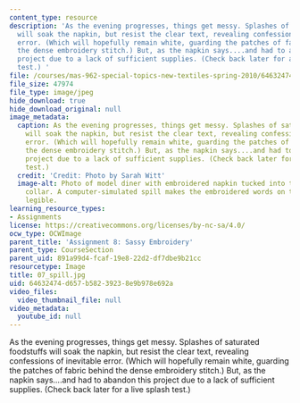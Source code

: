 ```yaml
---
content_type: resource
description: 'As the evening progresses, things get messy. Splashes of saturated foodstuffs
  will soak the napkin, but resist the clear text, revealing confessions of inevitable
  error. (Which will hopefully remain white, guarding the patches of fabric behind
  the dense embroidery stitch.) But, as the napkin says....and had to abandon this
  project due to a lack of sufficient supplies. (Check back later for a live splash
  test.) '
file: /courses/mas-962-special-topics-new-textiles-spring-2010/64632474d657b58239238e9b978e692a_07_spill.jpg
file_size: 47974
file_type: image/jpeg
hide_download: true
hide_download_original: null
image_metadata:
  caption: As the evening progresses, things get messy. Splashes of saturated foodstuffs
    will soak the napkin, but resist the clear text, revealing confessions of inevitable
    error. (Which will hopefully remain white, guarding the patches of fabric behind
    the dense embroidery stitch.) But, as the napkin says....and had to abandon this
    project due to a lack of sufficient supplies. (Check back later for a live splash
    test.)
  credit: 'Credit: Photo by Sarah Witt'
  image-alt: Photo of model diner with embroidered napkin tucked into their shirt
    collar. A computer-simulated spill makes the embroidered words on the napkin become
    legible.
learning_resource_types:
- Assignments
license: https://creativecommons.org/licenses/by-nc-sa/4.0/
ocw_type: OCWImage
parent_title: 'Assignment 8: Sassy Embroidery'
parent_type: CourseSection
parent_uid: 891a99d4-fcaf-19e8-22d2-df7dbe9b21cc
resourcetype: Image
title: 07_spill.jpg
uid: 64632474-d657-b582-3923-8e9b978e692a
video_files:
  video_thumbnail_file: null
video_metadata:
  youtube_id: null
---
```

As the evening progresses, things get messy. Splashes of saturated foodstuffs will soak the napkin, but resist the clear text, revealing confessions of inevitable error. (Which will hopefully remain white, guarding the patches of fabric behind the dense embroidery stitch.) But, as the napkin says....and had to abandon this project due to a lack of sufficient supplies. (Check back later for a live splash test.) 